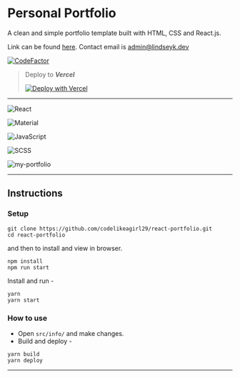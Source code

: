 # Personal Portfolio

A clean and simple portfolio template built with HTML, CSS and React.js.

Link can be found [here](https://react-portfolio-oy464r6f8-codelikeagirl29.vercel.app/).
Contact email is [admin@lindseyk.dev](mailto:admin@lindseyk.dev)

[![CodeFactor](https://www.codefactor.io/repository/github/codelikeagirl29/react-portfolio/badge)](https://www.codefactor.io/repository/github/codelikeagirl29/react-portfolio)

> Deploy to ***Vercel***
> 
> [![Deploy with Vercel](https://vercel.com/button)](https://vercel.com/new/clone?repository-url=https%3A%2F%2Fgithub.com%2FCodeLikeAGirl29%2Freact-portfolio)

---

![React](https://img.shields.io/badge/react-%2320232a.svg?style=for-the-badge&logo=react&logoColor=%2361DAFB)

![Material](https://camo.githubusercontent.com/f1ae97a491db2b9e6dcd605d5845e51019c05d2b42bcb22511f4b46f6cf9244e/68747470733a2f2f696d672e736869656c64732e696f2f7374617469632f76313f7374796c653d666f722d7468652d6261646765266d6573736167653d4d6174657269616c2b44657369676e26636f6c6f723d373537353735266c6f676f3d4d6174657269616c2b44657369676e266c6f676f436f6c6f723d464646464646266c6162656c3d)

![JavaScript](https://img.shields.io/badge/javascript-%23323330.svg?style=for-the-badge&logo=javascript&logoColor=%23F7DF1E)

![SCSS](https://camo.githubusercontent.com/7436ecde5696a856dd865d3fc81fa2612054f468e12fdb5d591e7a19a46fc9f7/68747470733a2f2f696d672e736869656c64732e696f2f7374617469632f76313f7374796c653d666f722d7468652d6261646765266d6573736167653d5361737326636f6c6f723d434336363939266c6f676f3d53617373266c6f676f436f6c6f723d464646464646266c6162656c3d)

![my-portfolio](https://res.cloudinary.com/codelikeagirl29/image/upload/v1663322475/projects/lindseyk-dev_bh5dqg.png)

---

## Instructions

### Setup

```shell
git clone https://github.com/codelikeagirl29/react-portfolio.git
cd react-portfolio
```
and then to install and view in browser.

```shell
npm install
npm run start
```

Install and run -

```shell
yarn
yarn start
```

### How to use

- Open `src/info/` and make changes.
- Build and deploy -

```shell
yarn build
yarn deploy
```
---
